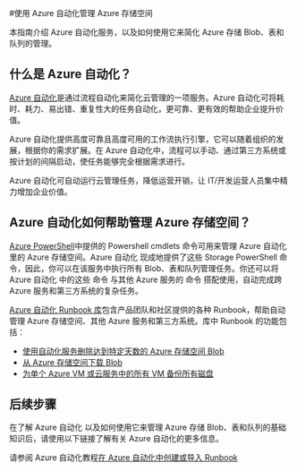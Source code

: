 <properties
	pageTitle="使用 Azure 自动化管理 Azure 存储空间"
	description="了解如何使用 Azure 自动化服务来方便管理 Azure 存储空间。"
	services="storage, automation"
	documentationCenter=""
	authors="jodoglevy"
	manager="eamono"
	editor=""/>

<tags
	ms.service="storage"
	ms.workload="storage"
	ms.tgt_pltfrm="na"
	ms.devlang="na"
	ms.topic="article"
	ms.date="05/23/2016"
	wacn.date="07/18/2016"
	ms.author="jolevy"/>



#使用 Azure 自动化管理 Azure 存储空间

本指南介绍 Azure 自动化服务，以及如何使用它来简化 Azure 存储 Blob、表和队列的管理。


## 什么是 Azure 自动化？

[Azure 自动化](/home/features/automation/)是通过流程自动化来简化云管理的一项服务。Azure 自动化可将耗时、耗力、易出错、重复性大的任务自动化，更可靠、更有效的帮助企业提升价值。

Azure 自动化提供高度可靠且高度可用的工作流执行引擎，它可以随着组织的发展，根据你的需求扩展。在 Azure 自动化中，流程可以手动、通过第三方系统或按计划的间隔启动，使任务能够完全根据需求进行。

Azure 自动化可自动运行云管理任务，降低运营开销，让 IT/开发运营人员集中精力增加企业价值。


## Azure 自动化如何帮助管理 Azure 存储空间？

[Azure PowerShell](https://msdn.microsoft.com/zh-CN/library/azure/jj156055.aspx)中提供的 Powershell cmdlets 命令可用来管理 Azure 自动化里的 Azure 存储空间。Azure 自动化 现成地提供了这些 Storage PowerShell 命令，因此，你可以在该服务中执行所有 Blob、表和队列管理任务。你还可以将 Azure 自动化 中的这些 命令 与其他 Azure 服务的 命令 搭配使用，自动完成跨 Azure 服务和第三方系统的复杂任务。

[Azure 自动化 Runbook 库](https://azure.microsoft.com/blog/2014/10/07/introducing-the-azure-automation-runbook-gallery/)包含产品团队和社区提供的各种 Runbook，帮助自动管理 Azure 存储空间、其他 Azure 服务和第三方系统。库中 Runbook 的功能包括：

 * [使用自动化服务删除达到特定天数的 Azure 存储空间 Blob](https://gallery.technet.microsoft.com/scriptcenter/Remove-Storage-Blobs-that-aae4b761)
 * [从 Azure 存储空间下载 Blob](https://gallery.technet.microsoft.com/scriptcenter/a-Blob-from-Azure-Storage-6bc13745)
 * [为单个 Azure VM 或云服务中的所有 VM 备份所有磁盘](https://gallery.technet.microsoft.com/scriptcenter/Backup-all-disks-for-a-ede940d5)


## 后续步骤

在了解 Azure 自动化 以及如何使用它来管理 Azure 存储 Blob、表和队列的基础知识后，请使用以下链接了解有关 Azure 自动化的更多信息。

请参阅 Azure 自动化教程[在 Azure 自动化中创建或导入 Runbook](/documentation/articles/automation-creating-importing-runbook/)
 

<!---HONumber=Mooncake_0405_2016-->